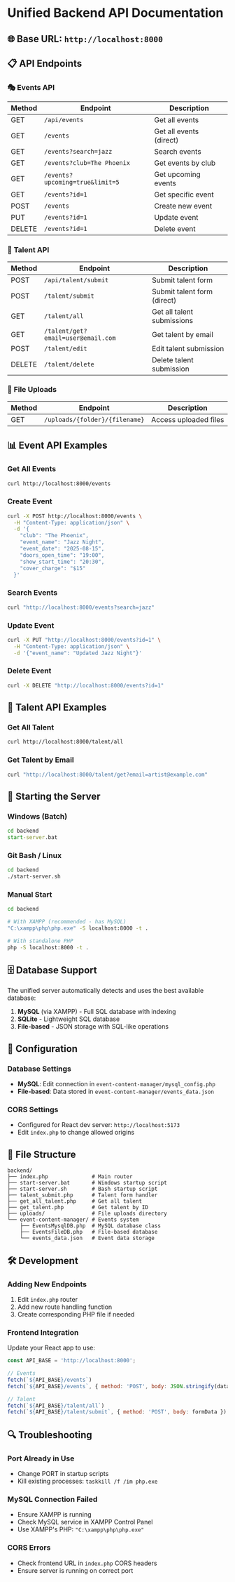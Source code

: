 # Unified Backend API Documentation

## 🌐 **Base URL:** `http://localhost:8000`

## 📋 **API Endpoints**

### 🎭 **Events API**

| Method | Endpoint | Description |
|--------|----------|-------------|
| GET | `/api/events` | Get all events |
| GET | `/events` | Get all events (direct) |
| GET | `/events?search=jazz` | Search events |
| GET | `/events?club=The Phoenix` | Get events by club |
| GET | `/events?upcoming=true&limit=5` | Get upcoming events |
| GET | `/events?id=1` | Get specific event |
| POST | `/events` | Create new event |
| PUT | `/events?id=1` | Update event |
| DELETE | `/events?id=1` | Delete event |

### 👥 **Talent API**

| Method | Endpoint | Description |
|--------|----------|-------------|
| POST | `/api/talent/submit` | Submit talent form |
| POST | `/talent/submit` | Submit talent form (direct) |
| GET | `/talent/all` | Get all talent submissions |
| GET | `/talent/get?email=user@email.com` | Get talent by email |
| POST | `/talent/edit` | Edit talent submission |
| DELETE | `/talent/delete` | Delete talent submission |

### 📁 **File Uploads**

| Method | Endpoint | Description |
|--------|----------|-------------|
| GET | `/uploads/{folder}/{filename}` | Access uploaded files |

## 📊 **Event API Examples**

### Get All Events
```bash
curl http://localhost:8000/events
```

### Create Event
```bash
curl -X POST http://localhost:8000/events \
  -H "Content-Type: application/json" \
  -d '{
    "club": "The Phoenix",
    "event_name": "Jazz Night",
    "event_date": "2025-08-15",
    "doors_open_time": "19:00",
    "show_start_time": "20:30",
    "cover_charge": "$15"
  }'
```

### Search Events
```bash
curl "http://localhost:8000/events?search=jazz"
```

### Update Event
```bash
curl -X PUT "http://localhost:8000/events?id=1" \
  -H "Content-Type: application/json" \
  -d '{"event_name": "Updated Jazz Night"}'
```

### Delete Event
```bash
curl -X DELETE "http://localhost:8000/events?id=1"
```

## 👥 **Talent API Examples**

### Get All Talent
```bash
curl http://localhost:8000/talent/all
```

### Get Talent by Email
```bash
curl "http://localhost:8000/talent/get?email=artist@example.com"
```

## 🚀 **Starting the Server**

### Windows (Batch)
```cmd
cd backend
start-server.bat
```

### Git Bash / Linux
```bash
cd backend
./start-server.sh
```

### Manual Start
```bash
cd backend

# With XAMPP (recommended - has MySQL)
"C:\xampp\php\php.exe" -S localhost:8000 -t .

# With standalone PHP
php -S localhost:8000 -t .
```

## 🗄️ **Database Support**

The unified server automatically detects and uses the best available database:

1. **MySQL** (via XAMPP) - Full SQL database with indexing
2. **SQLite** - Lightweight SQL database 
3. **File-based** - JSON storage with SQL-like operations

## 🔧 **Configuration**

### Database Settings
- **MySQL**: Edit connection in `event-content-manager/mysql_config.php`
- **File-based**: Data stored in `event-content-manager/events_data.json`

### CORS Settings
- Configured for React dev server: `http://localhost:5173`
- Edit `index.php` to change allowed origins

## 📁 **File Structure**

```
backend/
├── index.php              # Main router
├── start-server.bat       # Windows startup script
├── start-server.sh        # Bash startup script
├── talent_submit.php      # Talent form handler
├── get_all_talent.php     # Get all talent
├── get_talent.php         # Get talent by ID
├── uploads/               # File uploads directory
└── event-content-manager/ # Events system
    ├── EventsMysqlDB.php  # MySQL database class
    ├── EventsFileDB.php   # File-based database
    └── events_data.json   # Event data storage
```

## 🛠️ **Development**

### Adding New Endpoints
1. Edit `index.php` router
2. Add new route handling function
3. Create corresponding PHP file if needed

### Frontend Integration
Update your React app to use:
```javascript
const API_BASE = 'http://localhost:8000';

// Events
fetch(`${API_BASE}/events`)
fetch(`${API_BASE}/events`, { method: 'POST', body: JSON.stringify(data) })

// Talent
fetch(`${API_BASE}/talent/all`)
fetch(`${API_BASE}/talent/submit`, { method: 'POST', body: formData })
```

## 🔍 **Troubleshooting**

### Port Already in Use
- Change PORT in startup scripts
- Kill existing processes: `taskkill /f /im php.exe`

### MySQL Connection Failed
- Ensure XAMPP is running
- Check MySQL service in XAMPP Control Panel
- Use XAMPP's PHP: `"C:\xampp\php\php.exe"`

### CORS Errors
- Check frontend URL in `index.php` CORS headers
- Ensure server is running on correct port
